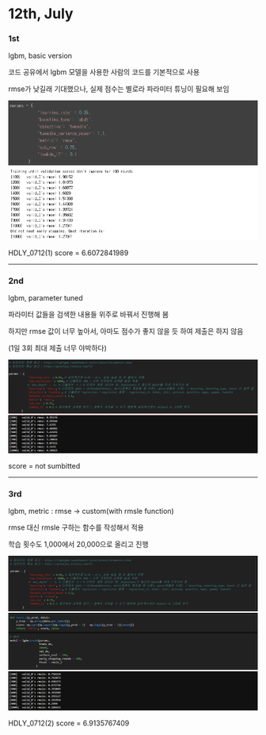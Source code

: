 # 12th, July



### 1st

lgbm, basic version

코드 공유에서 lgbm 모델을 사용한 사람의 코드를 기본적으로 사용

rmse가 낮길래 기대했으나, 실제 점수는 별로라 파라미터 튜닝이 필요해 보임



<img src="img/0712_1.png">

<img src="img/0712_2.png">

HDLY_0712(1) score = 6.6072841989 



<hr>


### 2nd

lgbm, parameter tuned

파라미터 값들을 검색한 내용들 위주로 바꿔서 진행해 봄

하지만 rmse 값이 너무 높아서, 아마도 점수가 좋지 않을 듯 하여 제출은 하지 않음

(1일 3회 최대 제출 너무 야박하다)

<img src="img/0712_3.png">

<img src="img/0712_4.png">

score = not sumbitted



<hr>


### 3rd

lgbm, metric : rmse -> custom(with rmsle function)

rmse 대신 rmsle 구하는 함수를 작성해서 적용

학습 횟수도 1,000에서 20,000으로 올리고 진행

<img src="img/0712_5.png">

<img src="img/0712_6.png">

<img src="img/0712_7.png">

HDLY_0712(2) score = 6.9135767409
